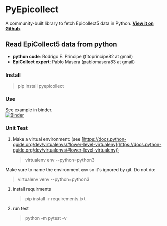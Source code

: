 # PyEpicollect

A community-built library to fetch Epicollect5 data in Python. [**View it on Github**](https://github.com/fitoprincipe/pyepicollect).

## Read EpiCollect5 data from python

* **python code**: Rodrigo E. Principe (fitoprincipe82 at gmail)
* **EpiCollect expert**: Pablo Masera (pablomasera83 at gmail)

### Install

> pip install pyepicollect

### Use

See example in binder.\
[![Binder](https://mybinder.org/badge\_logo.svg)](https://mybinder.org/v2/gh/fitoprincipe/pyepicollect/master)

### Unit Test

1.  Make a virtual environment: (see [https://docs.python-guide.org/dev/virtualenvs/#lower-level-virtualenv](https://docs.python-guide.org/dev/virtualenvs/#lower-level-virtualenv))

    > virtualenv env --python=python3

Make sure to name the environment `env` so it's ignored by git. Do not do:

> virtualenv venv --python=python3

1.  install requirments

    > pip install -r requirements.txt
2.  run test

    > python -m pytest -v
